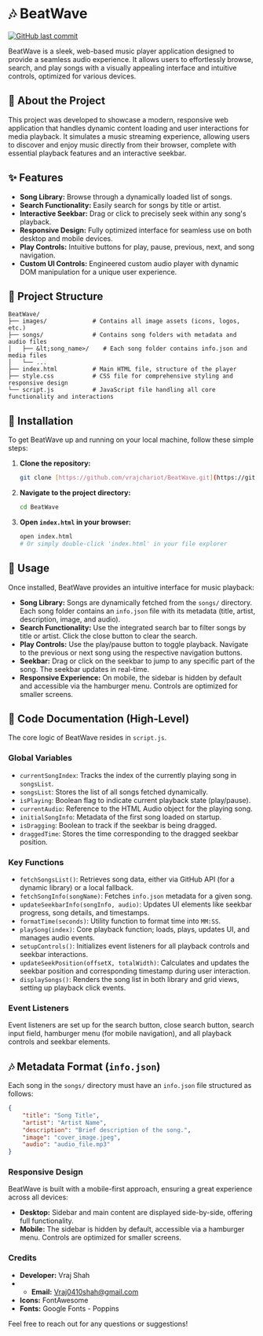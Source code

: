 # 🎶 BeatWave

[![GitHub last commit](https://img.shields.io/badge/GitHub%20last%20commit-main-blue)](https://github.com/vrajchariot/BeatWave/commits/main)

BeatWave is a sleek, web-based music player application designed to provide a seamless audio experience. It allows users to effortlessly browse, search, and play songs with a visually appealing interface and intuitive controls, optimized for various devices.

## 🌟 About the Project

This project was developed to showcase a modern, responsive web application that handles dynamic content loading and user interactions for media playback. It simulates a music streaming experience, allowing users to discover and enjoy music directly from their browser, complete with essential playback features and an interactive seekbar.

## ✨ Features

* **Song Library:** Browse through a dynamically loaded list of songs.
* **Search Functionality:** Easily search for songs by title or artist.
* **Interactive Seekbar:** Drag or click to precisely seek within any song's playback.
* **Responsive Design:** Fully optimized interface for seamless use on both desktop and mobile devices.
* **Play Controls:** Intuitive buttons for play, pause, previous, next, and song navigation.
* **Custom UI Controls:** Engineered custom audio player with dynamic DOM manipulation for a unique user experience.

## 📂 Project Structure
```
BeatWave/
├── images/             # Contains all image assets (icons, logos, etc.)
├── songs/              # Contains song folders with metadata and audio files
│   ├── &lt;song_name>/    # Each song folder contains info.json and media files
│   └── ...
├── index.html          # Main HTML file, structure of the player
├── style.css           # CSS file for comprehensive styling and responsive design
└── script.js           # JavaScript file handling all core functionality and interactions
```
## 🚀 Installation

To get BeatWave up and running on your local machine, follow these simple steps:

1.  **Clone the repository:**
    ```bash
    git clone [https://github.com/vrajchariot/BeatWave.git](https://github.com/vrajchariot/BeatWave.git)
    ```
2.  **Navigate to the project directory:**
    ```bash
    cd BeatWave
    ```
3.  **Open `index.html` in your browser:**
    ```bash
    open index.html
    # Or simply double-click 'index.html' in your file explorer
    ```

## 🎵 Usage

Once installed, BeatWave provides an intuitive interface for music playback:

* **Song Library:** Songs are dynamically fetched from the `songs/` directory. Each song folder contains an `info.json` file with its metadata (title, artist, description, image, and audio).
* **Search Functionality:** Use the integrated search bar to filter songs by title or artist. Click the close button to clear the search.
* **Play Controls:** Use the play/pause button to toggle playback. Navigate to the previous or next song using the respective navigation buttons.
* **Seekbar:** Drag or click on the seekbar to jump to any specific part of the song. The seekbar updates in real-time.
* **Responsive Experience:** On mobile, the sidebar is hidden by default and accessible via the hamburger menu. Controls are optimized for smaller screens.

## 📝 Code Documentation (High-Level)

The core logic of BeatWave resides in `script.js`.

### Global Variables

* `currentSongIndex`: Tracks the index of the currently playing song in `songsList`.
* `songsList`: Stores the list of all songs fetched dynamically.
* `isPlaying`: Boolean flag to indicate current playback state (play/pause).
* `currentAudio`: Reference to the HTML Audio object for the playing song.
* `initialSongInfo`: Metadata of the first song loaded on startup.
* `isDragging`: Boolean to track if the seekbar is being dragged.
* `draggedTime`: Stores the time corresponding to the dragged seekbar position.

### Key Functions

* `fetchSongsList()`: Retrieves song data, either via GitHub API (for a dynamic library) or a local fallback.
* `fetchSongInfo(songName)`: Fetches `info.json` metadata for a given song.
* `updateSeekbarInfo(songInfo, audio)`: Updates UI elements like seekbar progress, song details, and timestamps.
* `formatTime(seconds)`: Utility function to format time into `MM:SS`.
* `playSong(index)`: Core playback function; loads, plays, updates UI, and manages audio events.
* `setupControls()`: Initializes event listeners for all playback controls and seekbar interactions.
* `updateSeekPosition(offsetX, totalWidth)`: Calculates and updates the seekbar position and corresponding timestamp during user interaction.
* `displaySongs()`: Renders the song list in both library and grid views, setting up playback click events.

### Event Listeners

Event listeners are set up for the search button, close search button, search input field, hamburger menu (for mobile navigation), and all playback controls and seekbar elements.

## 🎶 Metadata Format (`info.json`)

Each song in the `songs/` directory must have an `info.json` file structured as follows:

```json
{
    "title": "Song Title",
    "artist": "Artist Name",
    "description": "Brief description of the song.",
    "image": "cover_image.jpeg",
    "audio": "audio_file.mp3"
}
```
### Responsive Design
BeatWave is built with a mobile-first approach, ensuring a great experience across all devices:

* **Desktop:** Sidebar and main content are displayed side-by-side, offering full functionality.
* **Mobile:** The sidebar is hidden by default, accessible via a hamburger menu. Controls are optimized for smaller screens.

### Credits
* **Developer:** Vraj Shah
* * **Email:** [Vraj0410shah@gmail.com](mailto:Vraj0410shah@gmail.com)
* **Icons:** FontAwesome
* **Fonts:** Google Fonts - Poppins

Feel free to reach out for any questions or suggestions!
